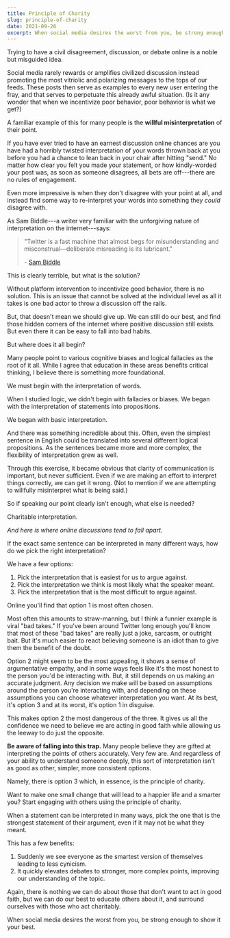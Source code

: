 ```yaml
---
title: Principle of Charity
slug: principle-of-charity
date: 2021-09-26
excerpt: When social media desires the worst from you, be strong enough to show it your best.
---
```



Trying to have a civil disagreement, discussion, or debate online is a noble but misguided idea.

Social media rarely rewards or amplifies civilized discussion instead promoting the most vitriolic and polarizing messages to the tops of our feeds. These posts then serve as examples to every new user entering the fray, and that serves to perpetuate this already awful situation. (Is it any wonder that when we incentivize poor behavior, poor behavior is what we get?)

A familiar example of this for many people is the **willful misinterpretation** of their point.

If you have ever tried to have an earnest discussion online chances are you have had a horribly twisted interpretation of your words thrown back at you before you had a chance to lean back in your chair after hitting "send." No matter how clear you felt you made your statement, or how kindly-worded your post was, as soon as someone disagrees, all bets are off---there are no rules of engagement.

Even more impressive is when they don't disagree with your point at all, and instead find some way to re-interpret your words into something they *could* disagree with.

As Sam Biddle---a writer very familiar with the unforgiving nature of interpretation on the internet---says:

> "Twitter is a fast machine that almost begs for misunderstanding and misconstrual—deliberate misreading is its lubricant."
>  
> \- <a href='https://www.gawker.com/justine-sacco-is-good-at-her-job-and-how-i-came-to-pea-1653022326'>Sam Biddle</a>

This is clearly terrible, but what is the solution?

Without platform intervention to incentivize good behavior, there is no solution. This is an issue that cannot be solved at the individual level as all it takes is one bad actor to throw a discussion off the rails.

But, that doesn't mean we should give up. We can still do our best, and find those hidden corners of the internet where positive discussion still exists. But even there it can be easy to fall into bad habits.

But where does it all begin?

Many people point to various cognitive biases and logical fallacies as the root of it all. While I agree that education in these areas benefits critical thinking, I believe there is something more foundational.

We must begin with the interpretation of words.

When I studied logic, we didn't begin with fallacies or biases. We began with the interpretation of statements into propositions.

We began with basic interpretation.

And there was something incredible about this. Often, even the simplest sentence in English could be translated into several different logical propositions. As the sentences became more and more complex, the flexibility of interpretation grew as well.

Through this exercise, it became obvious that clarity of communication is important, but never sufficient. Even if we are making an effort to interpret things correctly, we can get it wrong. (Not to mention if we are attempting to willfully misinterpret what is being said.)

So if speaking our point clearly isn't enough, what else is needed?

Charitable interpretation.

*And here is where online discussions tend to fall apart.*

If the exact same sentence can be interpreted in many different ways, how do we pick the right interpretation?

We have a few options:

1. Pick the interpretation that is easiest for us to argue against.
2. Pick the interpretation we think is most likely what the speaker meant.
3. Pick the interpretation that is the most difficult to argue against.

Online you'll find that option 1 is most often chosen.

Most often this amounts to straw-manning, but I think a funnier example is viral "bad takes." If you've been around Twitter long enough you'll know that most of these "bad takes" are really just a joke, sarcasm, or outright bait. But it's much easier to react believing someone is an idiot than to give them the benefit of the doubt.

Option 2 might seem to be the most appealing, it shows a sense of argumentative empathy, and in some ways feels like it's the most honest to the person you'd be interacting with. But, it still depends on us making an accurate judgment. Any decision we make will be based on assumptions around the person you're interacting with, and depending on these assumptions you can choose whatever interpretation you want. At its best, it's option 3 and at its worst, it's option 1 in disguise.

This makes option 2 the most dangerous of the three. It gives us all the confidence we need to believe we are acting in good faith while allowing us the leeway to do just the opposite.

**Be aware of falling into this trap.** Many people believe they are gifted at interpreting the points of others accurately. Very few are. And regardless of your ability to understand someone deeply, this sort of interpretation isn't as good as other, simpler, more consistent options.

Namely, there is option 3 which, in essence, is the principle of charity.

Want to make one small change that will lead to a happier life and a smarter you? Start engaging with others using the principle of charity.

When a statement can be interpreted in many ways, pick the one that is the strongest statement of their argument, even if it may not be what they meant.

This has a few benefits:

1. Suddenly we see everyone as the smartest version of themselves leading to less cynicism.
2. It quickly elevates debates to stronger, more complex points, improving our understanding of the topic.

Again, there is nothing we can do about those that don't want to act in good faith, but we can do our best to educate others about it, and surround ourselves with those who act charitably.

When social media desires the worst from you, be strong enough to show it your best.

